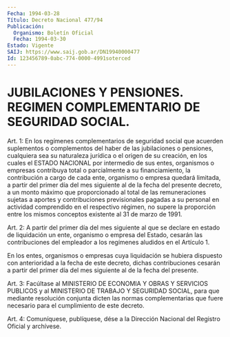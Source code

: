 ```yaml
---
Fecha: 1994-03-28
Título: Decreto Nacional 477/94
Publicación:
  Organismo: Boletín Oficial
  Fecha: 1994-03-30
Estado: Vigente
SAIJ: https://www.saij.gob.ar/DN19940000477
Id: 123456789-0abc-774-0000-4991soterced
---
```

# JUBILACIONES Y PENSIONES. REGIMEN COMPLEMENTARIO DE SEGURIDAD SOCIAL.

<a id="1"></a>
Art.  1:  En los regímenes complementarios de seguridad social que  acuerden  suplementos    o   complementos  del  haber  de  las jubilaciones o pensiones, cualquiera  sea  su naturaleza jurídica o el  origen  de  su creación, en los cuales el ESTADO  NACIONAL  por intermedio de sus  entes,  organismos o empresas contribuya total o parcialmente a su financiamiento,  la  contribución a cargo de cada ente, organismo o empresa quedará limitada,  a  partir  del  primer día  del  mes  siguiente  al de la fecha del presente decreto, a un monto  máximo que proporcionado  al  total  de  las  remuneraciones sujetas  a  aportes  y  contribuciones  previsionales  pagadas a su personal  en  actividad  comprendido  en el respectivo régimen,  no supere la proporción entre los mismos conceptos  existente al 31 de marzo de 1991.

<a id="2"></a>
Art.  2:  A  partir del primer día del mes siguiente al que se declare en estado de  liquidación  un ente, organismo o empresa del Estado, cesarán las contribuciones del  empleador  a  los regímenes aludidos en el Artículo 1.

En  los  entes, organismos o empresas cuya liquidación se  hubiera dispuesto con  anterioridad  a  la  fecha  de  este decreto, dichas contribuciones  cesarán a partir del primer día del  mes  siguiente al de la fecha del presente.

<a id="3"></a>
Art. 3: Facúltase al MINISTERIO DE ECONOMIA Y OBRAS Y SERVICIOS PUBLICOS  y  al  MINISTERIO DE TRABAJO Y SEGURIDAD SOCIAL, para que mediante resolución  conjunta dicten las normas complementarias que fuere necesario para el cumplimiento de este decreto.

<a id="4"></a>
Art.  4: Comuníquese, publíquese, dése a la Dirección Nacional del Registro Oficial y archívese.